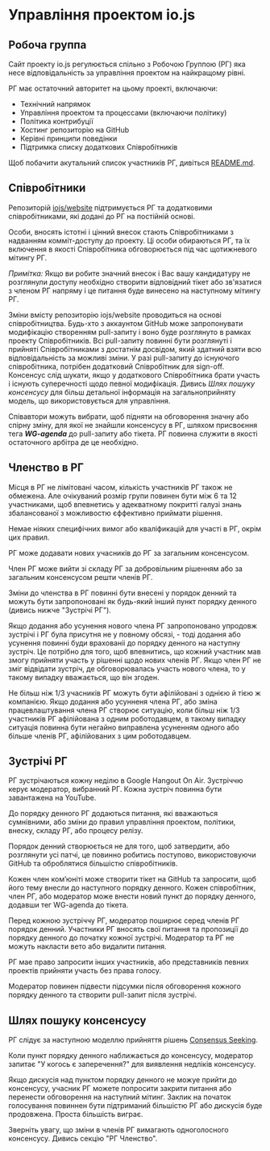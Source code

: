 # Управління проектом io.js

## Робоча группа

Сайт проекту io.js регулюється спільно з Робочою Группою (РГ)
яка несе відповідальність за управління проектом на найкращому рівні. 

РГ має остаточний авторитет на цьому проекті, включаючи:

* Технічний напрямок
* Управління проектом та процессами (включаючи політику)
* Політика контрибуції
* Хостинг репозиторію на GitHub
* Керівні принципи поведінки
* Підтримка списку додаткових Співробітників

Щоб побачити акутальний список участників РГ, дивіться
[README.md](./README.md#current-project-team-members).

## Співробітники


Репозиторій [iojs/website](https://github.com/iojs/website) підтримується РГ та додатковими співробітниками, які додані до РГ на постійній основі.

Особи, вносять істотні і цінний внесок стають
Співробітниками з надванням комміт-доступу до проекту. Ці
особи обираються РГ, та їх включення в якості Співробітника
обговорюється під час щотижневого мітингу РГ.

_Примітка:_ Якщо ви робите значний внесок і Вас вашу кандидатуру не розглянули доступу необхідно створити відповідний тікет або зв'язатися з членом РГ напряму і це питання буде винесено на наступному мітингу РГ.

Зміни вмісту репозиторію iojs/website проводиться на
основі співробітництва. Будь-хто з аккаунтом GitHub може запропонувати
модифікацію створенням pull-запиту і воно буде розглянуто в рамках проекту
Співробітників. Всі pull-запиту повинні бути розглянуті і прийняті
Співробітниками з достатнім досвідом, який здатний взяти всю
відповідальність за можливі зміни. У разі pull-запиту до існуючого співробітника, потрібен додатковий Співробітник 
для sign-off. Консенсус слід шукати, якщо у додаткового Співробітника
брати участь і існують суперечності щодо певної модифікація. Дивись _Шлях пошуку консенсусу_ для більш детальної інформація
на загальноприйняту модель, що використовується для управління.

Співавтори можуть вибрати, щоб підняти на обговорення значну або спірну зміну, для якої не знайшли консенсусу в РГ, шляхом присвоєння тега ***WG-agenda*** до pull-запиту або тікета. РГ повинна служити в якості остаточного арбітра де це необхідно.

## Членство в РГ

Місця в РГ не лімітовані часом, кількість участників РГ також не обмежена. Але очікуваний розмір групи повинен бути між 6 та 12 участниками, щоб впевнетись у адекватному покритті галузі знань збалансованої з можливостю єффективно приймати рішення.

Немае ніяких специфічних вимог або кваліфикацій для участі в РГ, окрім цих правил.

РГ може додавати нових учасників до РГ за загальним консенсусом.

Член РГ може вийти зі складу РГ за добровільним рішенням або за загальним консенсусом решти членів РГ.

Зміни до членства в РГ повинні бути внесені у порядок денний та можуть бути запропоновані як будь-який інший пункт порядку денного (дивись нижче "Зустрічі РГ").

Якщо додання або усунення нового члена РГ запропоновано упродовж зустрічі і РГ була присутня не у повному обсязі, - тоді додання або усунення повинні буди врахованіі до порядку денного на наступну зустріч. Це потрібно для того, щоб впевнитись, що кожний участник мав змогу прийняти участь у рішенні щодо нових членів РГ. Якщо член РГ не зміг відвідати зустріч, де обговорювалась участь нового члена, то у такому випадку вважається, що він згоден.

Не більш ніж 1/3 учасників РГ можуть бути афілійовані з однією й тією ж компанією. Якщо додання або усунненя члена РГ, або зміна працевлаштування члена РГ створює ситуацію, коли більш ніж 1/3 участників РГ афілійована з одним роботодавцем, в такому випадку ситуація повинна бути негайно виправлена усуненням одного або більше членів РГ, афілійованих з цим роботодавцем.

## Зустрічі РГ

РГ зустрічаються кожну неділю в Google Hangout On Air. Зустріччю керує модератор, вибранний РГ. Кожна зустріч повинна бути завантажена на YouTube.

До порядку денного РГ додаються питання, які вважаються сумнівними, або зміни до правил управління проектом, політики, внеску, складу РГ, або процесу релізу.

Порядок денний створюється не для того, щоб затвердити, або розглянути усі патчі, це повинно робитись поступово, використовуючи GitHub та оброблятися більшістю співробітників.

Кожен член ком’юніті може створити тікет на GitHub та запросити, щоб його тему внесли до наступного порядку денного. Кожен співробітник, член РГ, або модератор може внести новий пункт до порядку денного, додавши тег WG-agenda до тікета.

Перед кожною зустріччу РГ, модератор поширює серед членів РГ порядок денний. Участники РГ вносять  свої питання та пропозиції  до порядку денного до початку кожної зустрічі. Модератор та РГ не можуть накласти вето або видалити питання.

РГ мае право запросити інших участників, або представників певних проектів прийняти участь без права голосу.

Модератор повинен підвести підсумки після обговорення кожного порядку денного та створити pull-запит після зустрічі.

## Шлях пошуку консенсусу

РГ слідує за наступною моделлю прийняття рішень
[Consensus Seeking](http://en.wikipedia.org/wiki/Consensus-seeking_decision-making).

Коли пункт порядку денного наближається до консенсусу, модератор
запитає "У когось є заперечення?" для виявлення недліків консенсусу.

Якщо дискусія над пунктом порядку денного не можуе прийти до консенсусу, учасник РГ можете попросити закрити питання або перенести обговорення на наступний мітинг. Заклик на початок голосування повиннен бути підтриманий більшістю РГ або дискусія буде продовжена. Проста більшість виграє.

Зверніть увагу, що зміни в членів РГ вимагають одноголосного консенсусу. 
Дивись секцію "РГ Членство".